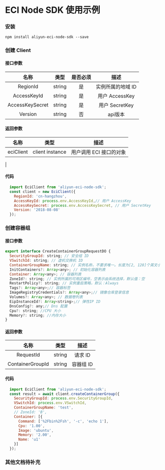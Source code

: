 # ECI Node SDK 使用示例

### 安装
```
npm install aliyun-eci-node-sdk --save
```

### 创建 Client

#### 接口参数

|       名称      |  类型  | 是否必须 |        描述       |
|:---------------:|:------:|:--------:|:-----------------:|
|     RegionId    | string |    是    | 实例所属的地域 ID |
|   AccessKeyId   | string |    是    |   用户 AccessKey  |
| AccessKeySecret | string |    是    |   用户 SecretKey  |
|     Version     | string |    否    |      api版本      |

#### 返回参数
|       名称      |  类型  |         描述       |
|:---------------:|:------:|:-----------------:|
|     eciClient    | client instance | 用户调用 ECI 接口的对象
 |

#### 代码
```js
  import EciClient from 'aliyun-eci-node-sdk';
  const client = new EciClient({
    RegionId: 'cn-hangzhou',
    AccessKeyId: process.env.AccessKeyId,// 用户 AccessKey
    AccessKeySecret: process.env.AccessKeySecret, // 用户 SecretKey
    Version: '2018-08-08'
  });
```

### 创建容器组
#### 接口参数

```js
export interface CreateContainerGroupRequestDO {
  SecurityGroupId: string; // 安全组 ID
  VSwitchId: string; // 虚机交换机 ID
  ContainerGroupName: string; // 实例名称，不要求唯一。长度为[2, 128]个英文小写字母、数字或者连字符（-）。不能以连接字符开始或结尾
  InitContainers?: Array<any>; // 初始化容器列表
  Container: Array<any>; // 容器列表
  ZoneId?: string; // 实例所属的可用区编号，空表示由系统选择，默认值：空
  RestartPolicy?: string; // 实例重启策略，默认：Always
  Tags?: Array<any>;// 容器标签
  ImageRegistryCredentials?: Array<any>;// 镜像仓库登录信息
  Volumes?: Array<any>; // 数据卷列表
  EipInstanceId?: Array<string>;// 弹性IP ID
  DnsConfig?: any;// Dns 配置
  Cpu?: string; //CPU 大小
  Memory?: string; //内存大小
}
```

#### 返回参数
|       名称      |  类型  |         描述       |
|:---------------:|:------:|:-----------------:|
|     RequestId    | string | 请求 ID|
|     ContainerGroupId    | string | 容器组 ID |

#### 代码
```js
  import EciClient from 'aliyun-eci-node-sdk';
  const result = await client.createContainerGroup({
    SecurityGroupId: process.env.SecurityGroupId,
    VSwitchId: process.env.VSwitchId,
    ContainerGroupName: 'test',
    // ZoneId: 'B',
    Container: [{
      Command: ['%2Fbin%2Fsh', '-c', 'echo 1'],
      Cpu: '1.00',
      Image: 'ubuntu',
      Memory: '2.00',
      Name: 'u1'
    }]
  });
```

### 其他文档待补充

